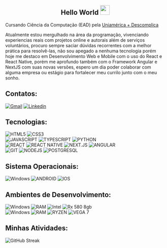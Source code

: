 ## <center>Hello World <img src=https://raw.githubusercontent.com/TheDudeThatCode/TheDudeThatCode/master/Assets/Earth.gif width="30">

Cursando Ciência da Computação (EAD) pela [Uniamérica + Descomplica](https://descomplica.com.br/faculdade/tecnologia/ciencia-da-computacao/)

Atualmente estou mergulhado na área da programação, vivenciando experiencias reais com projetos online e autorais além de serviços voluntários, procuro sempre saciar dúvidas recorrentes com a melhor prática para resolvê-las, não sou apegado a nenhuma tecnologia porém hoje me destaco em Desenvolvimento Web e Mobile com o uso do React e React Native, porém me aprofundo também com o Framework Angular e NextJS com suas novas versões, espero um dia poder colaborar com alguma empresa ou estágio para fortalecer meu currilo junto com o meu sonho.

## Contatos:


[![Gmail](https://img.shields.io/badge/-Gmail-EA4335?style=for-the-badge&labelColor=white&logo=gmail&logoColor=EA4335)](mailto:robertodiasdev@gmail.com?subject=[GitHub]%20Acabei%20de%20ver%20o%20seu%20GitHub)
[![Linkedin](https://img.shields.io/badge/-Linkedin-white?style=for-the-badge&logo=Linkedin&logoColor=0B66C3)](https://www.linkedin.com/in/robertodiasdev/)
  

## Tecnologias:

![HTML5](https://img.shields.io/badge/HTML5-E34F26?style=for-the-badge&logo=html5&logoColor=white)
![CSS3](https://img.shields.io/badge/CSS3-1572B6?style=for-the-badge&logo=css3&logoColor=white)
<br/>
![JAVASCRIPT](https://img.shields.io/badge/JavaScript-EFD81D?style=for-the-badge&logo=javascript&logoColor=333)
![TYPESCRIPT](https://img.shields.io/badge/TypeScript-1572B6?style=for-the-badge&logo=typescript&logoColor=white)
![PYTHON](https://img.shields.io/badge/Python-F6D04A?style=for-the-badge&logo=Python)
<br/>
![REACT](https://img.shields.io/badge/React-333?style=for-the-badge&logo=react&logoColor=5ED3F3)
![REACT NATIVE](https://img.shields.io/badge/Native-333?style=for-the-badge&logo=react&logoColor=5ED3F3)
![NEXT.JS](https://img.shields.io/badge/Next.js-white?style=for-the-badge&logo=Next.js&logoColor=333)
![ANGULAR](https://img.shields.io/badge/Angular-333?style=for-the-badge&logo=Angular&logoColor=D6002F)
<br/>
![GIT](https://img.shields.io/badge/GIT-E44C30?style=for-the-badge&logo=git&logoColor=white)
![NODEJS](https://img.shields.io/badge/Node.js-43853d?style=for-the-badge&logo=node.js&logoColor=white)
![POSTGRESQL](https://img.shields.io/badge/PostgreSQL-4169E1?logo=postgresql&logoColor=fff&style=for-the-badge)

## Sistema Operacionais:

![Windows](https://img.shields.io/badge/Windows-0078D6?style=for-the-badge&logo=windows&logoColor=white)
![ANDROID](https://img.shields.io/badge/Android-3DDC84?style=for-the-badge&logo=android&logoColor=white)
![IOS](https://img.shields.io/badge/iOS-333?style=for-the-badge&logo=ios&logoColor=white)

## Ambientes de Desenvolvimento:

![Windows](https://img.shields.io/badge/Windows-0078D6?style=for-the-badge&logo=windows&logoColor=white)
![RAM](https://img.shields.io/badge/RAM-16GB-%230071C5.svg?&style=for-the-badge&logoColor=white)
![Intel](https://img.shields.io/badge/INTEL-Xeon2620V3-%230071C5?style=for-the-badge&logo=intel&logoColor=white)
![Rx 580 8gb](https://img.shields.io/badge/AMD-RX580-%230071C5?style=for-the-badge&logo=AMD&logoColor=white)
<br/>
![Windows](https://img.shields.io/badge/Windows-0078D6?style=for-the-badge&logo=windows&logoColor=white)
![RAM](https://img.shields.io/badge/RAM-8GB-cc0000?.svg?&style=for-the-badge&logoColor=white)
![RYZEN](https://img.shields.io/badge/AMD-Ryzen_5_3500U-cc0000?style=for-the-badge&logo=amd&logoColor=white)
![VEGA 7](https://img.shields.io/badge/AMD-VEGA_8-cc0000?style=for-the-badge&logo=AMD&logoColor=white)
<br/>

## Minhas Atividades:

![GitHub Streak](http://github-readme-streak-stats.herokuapp.com?user=developerdias&theme=elegant&hide_border=true&background=232323)
